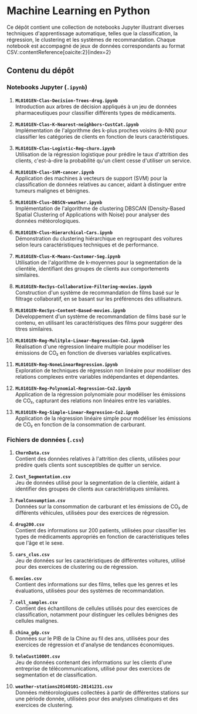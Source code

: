 # Machine Learning en Python

Ce dépôt contient une collection de notebooks Jupyter illustrant diverses techniques d'apprentissage automatique, telles que la classification, la régression, le clustering et les systèmes de recommandation. Chaque notebook est accompagné de jeux de données correspondants au format CSV.&#8203;:contentReference[oaicite:2]{index=2}

## Contenu du dépôt

### Notebooks Jupyter (`.ipynb`)

1. **`ML0101EN-Clas-Decision-Trees-drug.ipynb`**  
   Introduction aux arbres de décision appliqués à un jeu de données pharmaceutiques pour classifier différents types de médicaments.

2. **`ML0101EN-Clas-K-Nearest-neighbors-CustCat.ipynb`**  
   Implémentation de l'algorithme des k-plus proches voisins (k-NN) pour classifier les catégories de clients en fonction de leurs caractéristiques.

3. **`ML0101EN-Clas-Logistic-Reg-churn.ipynb`**  
   Utilisation de la régression logistique pour prédire le taux d'attrition des clients, c'est-à-dire la probabilité qu'un client cesse d'utiliser un service.

4. **`ML0101EN-Clas-SVM-cancer.ipynb`**  
   Application des machines à vecteurs de support (SVM) pour la classification de données relatives au cancer, aidant à distinguer entre tumeurs malignes et bénignes.

5. **`ML0101EN-Clus-DBSCN-weather.ipynb`**  
   Implémentation de l'algorithme de clustering DBSCAN (Density-Based Spatial Clustering of Applications with Noise) pour analyser des données météorologiques.

6. **`ML0101EN-Clus-Hierarchical-Cars.ipynb`**  
   Démonstration du clustering hiérarchique en regroupant des voitures selon leurs caractéristiques techniques et de performance.

7. **`ML0101EN-Clus-K-Means-Customer-Seg.ipynb`**  
   Utilisation de l'algorithme de k-moyennes pour la segmentation de la clientèle, identifiant des groupes de clients aux comportements similaires.

8. **`ML0101EN-RecSys-Collaborative-Filtering-movies.ipynb`**  
   Construction d'un système de recommandation de films basé sur le filtrage collaboratif, en se basant sur les préférences des utilisateurs.

9. **`ML0101EN-RecSys-Content-Based-movies.ipynb`**  
   Développement d'un système de recommandation de films basé sur le contenu, en utilisant les caractéristiques des films pour suggérer des titres similaires.

10. **`ML0101EN-Reg-Mulitple-Linear-Regression-Co2.ipynb`**  
    Réalisation d'une régression linéaire multiple pour modéliser les émissions de CO₂ en fonction de diverses variables explicatives.

11. **`ML0101EN-Reg-NoneLinearRegression.ipynb`**  
    Exploration de techniques de régression non linéaire pour modéliser des relations complexes entre variables indépendantes et dépendantes.

12. **`ML0101EN-Reg-Polynomial-Regression-Co2.ipynb`**  
    Application de la régression polynomiale pour modéliser les émissions de CO₂, capturant des relations non linéaires entre les variables.

13. **`ML0101EN-Reg-Simple-Linear-Regression-Co2.ipynb`**  
    Application de la régression linéaire simple pour modéliser les émissions de CO₂ en fonction de la consommation de carburant.


### Fichiers de données (`.csv`)

1. **`ChurnData.csv`**  
   Contient des données relatives à l'attrition des clients, utilisées pour prédire quels clients sont susceptibles de quitter un service.

2. **`Cust_Segmentation.csv`**  
   Jeu de données utilisé pour la segmentation de la clientèle, aidant à identifier des groupes de clients aux caractéristiques similaires.

3. **`FuelConsumption.csv`**  
   Données sur la consommation de carburant et les émissions de CO₂ de différents véhicules, utilisées pour des exercices de régression.

4. **`drug200.csv`**  
   Contient des informations sur 200 patients, utilisées pour classifier les types de médicaments appropriés en fonction de caractéristiques telles que l'âge et le sexe.

5. **`cars_clus.csv`**  
   Jeu de données sur les caractéristiques de différentes voitures, utilisé pour des exercices de clustering ou de régression.

6. **`movies.csv`**  
   Contient des informations sur des films, telles que les genres et les évaluations, utilisées pour des systèmes de recommandation.

7. **`cell_samples.csv`**  
   Contient des échantillons de cellules utilisés pour des exercices de classification, notamment pour distinguer les cellules bénignes des cellules malignes. 

8. **`china_gdp.csv`**  
   Données sur le PIB de la Chine au fil des ans, utilisées pour des exercices de régression et d'analyse de tendances économiques. 

9. **`teleCust1000t.csv`**  
   Jeu de données contenant des informations sur les clients d'une entreprise de télécommunications, utilisé pour des exercices de segmentation et de classification. 

10. **`weather-stations20140101-20141231.csv`**  
    Données météorologiques collectées à partir de différentes stations sur une période donnée, utilisées pour des analyses climatiques et des exercices de clustering. 
